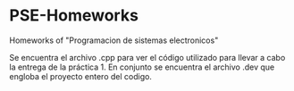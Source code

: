 # PSE-Homeworks
Homeworks of "Programacion de sistemas electronicos"


Se encuentra el archivo .cpp para ver el código utilizado para llevar a cabo la entrega de la práctica 1.
En conjunto se encuentra el archivo .dev que engloba el proyecto entero del codigo.
